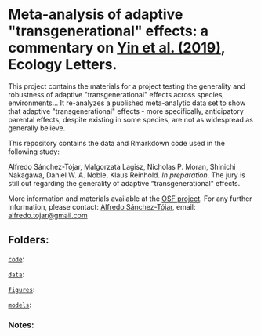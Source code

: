 # Meta-analysis of adaptive "transgenerational" effects: a commentary on [Yin et al. (2019)](https://onlinelibrary.wiley.com/doi/full/10.1111/ele.13373), Ecology Letters.

This project contains the materials for a project testing the generality and robustness of adaptive "transgenerational" effects across species, environments... It re-analyzes a published meta-analytic data set to show that adaptive "transgenerational" effects - more specifically, anticipatory parental effects, despite existing in some species, are not as widespread as generally believe.

This repository contains the data and Rmarkdown code used in the following study:

Alfredo Sánchez-Tójar, Malgorzata Lagisz, Nicholas P. Moran, Shinichi Nakagawa, Daniel W. A. Noble, Klaus Reinhold. *In preparation*. The jury is still out regarding the generality of adaptive “transgenerational” effects.

More information and materials available at the [OSF project](https://osf.io/srjgp/). For any further information, please contact: [Alfredo Sánchez-Tójar](https://scholar.google.co.uk/citations?hl=en&user=Sh-Rjq8AAAAJ&view_op=list_works&sortby=pubdate), email: alfredo.tojar@gmail.com

## Folders:

[`code`](https://github.com/ASanchez-Tojar/meta-analysis_transgenerational_effects_commentary/tree/master/code): 

[`data`](https://github.com/ASanchez-Tojar/meta-analysis_transgenerational_effects_commentary/tree/master/data):

[`figures`](https://github.com/ASanchez-Tojar/meta-analysis_transgenerational_effects_commentary/tree/master/figures):

[`models`](https://github.com/ASanchez-Tojar/meta-analysis_transgenerational_effects_commentary/tree/master/models):

### Notes:
